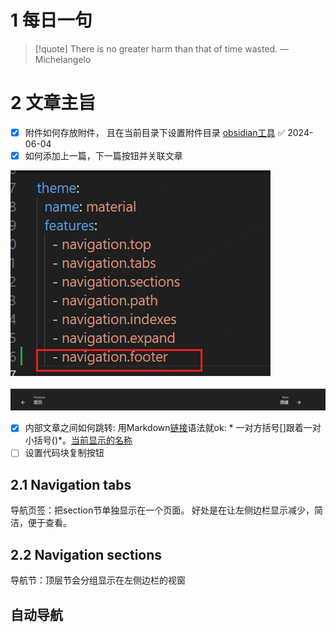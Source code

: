 # 1 每日一句

> [!quote] There is no greater harm than that of time wasted.
> — Michelangelo

# 2 文章主旨

- [X]  附件如何存放附件， 且在当前目录下设置附件目录 [obsidian工具](tools/obsidian.md) ✅ 2024-06-04
- [X]  如何添加上一篇，下一篇按钮并关联文章

![1717488132925](images/配置mkdocs/1717488132925.png)

![1717488165113](images/配置mkdocs/1717488165113.png)

- [X]  内部文章之间如何跳转: 用Markdown[链接](https://daringfireball.net/projects/markdown/syntax#link)语法就ok: * 一对方括号[]跟着一对小括号()*。[当前显示的名称](目标文章的相对路径+扩展名一起)
- [ ]  设置代码块复制按钮

## 2.1 Navigation tabs

导航页签：把section节单独显示在一个页面。
好处是在让左侧边栏显示减少，简洁，便于查看。

## 2.2 Navigation sections

导航节：顶层节会分组显示在左侧边栏的视窗

## 自动导航
